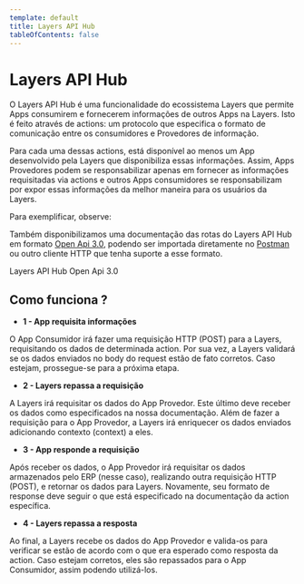 ```yaml
---
template: default
title: Layers API Hub
tableOfContents: false
---
```


# Layers API Hub

O Layers API Hub é uma funcionalidade do ecossistema Layers que permite Apps consumirem e fornecerem informações de outros Apps na Layers. Isto é feito através de actions: um protocolo que especifica o formato de comunicação entre os consumidores e Provedores de informação.

Para cada uma dessas actions, está disponível ao menos um App desenvolvido pela Layers que disponibiliza essas informações. Assim, Apps Provedores podem se responsabilizar apenas em fornecer as informações requisitadas via actions e outros Apps consumidores se responsabilizam por expor essas informações da melhor maneira para os usuários da Layers.

Para exemplificar, observe:
<docs-zoomable-image href="/docs/assets/images/flow-erp.png" caption="O app mais a esquerda é o “Notas Acadêmicas” e irá representar apps que necessitam de requisitar dados (App consumidor). Já o app mais a direita é o “ERP Modelo” e irá representar os apps que podem prover dados para outros apps (App Provedor)."></docs-zoomable-image>


Também disponibilizamos uma documentação das rotas do Layers API Hub em formato [Open Api 3.0](https://spec.openapis.org/oas/v3.0.0), podendo ser importada diretamente no [Postman](https://www.postman.com/) ou outro cliente HTTP que tenha suporte a esse formato.

<docs-button href="/docs/assets/apiCollections/apihub.json" download="layers_api_hub.json">
  Layers API Hub Open Api 3.0
</docs-button>

## Como funciona ?

+ <strong> 1 - App requisita informações </strong>

O App Consumidor irá fazer uma requisição HTTP (POST) para a Layers, requisitando os dados de determinada action. Por sua vez, a Layers validará se os dados enviados no body do request estão de fato corretos. Caso estejam, prossegue-se para a próxima etapa.

+ <strong> 2 - Layers repassa a requisição </strong>

A Layers irá requisitar os dados do App Provedor. Este último deve receber os dados como especificados na nossa documentação. Além de fazer a requisição para o App Provedor, a Layers irá enriquecer os dados enviados adicionando contexto (context) a eles.

+ <strong> 3 - App responde a requisição </strong>

Após receber os dados, o App Provedor irá requisitar os dados armazenados pelo ERP (nesse caso), realizando outra requisição HTTP (POST), e retornar os dados para Layers. Novamente, seu formato de response deve seguir o que está especificado na documentação da action específica.

+ <strong> 4 - Layers repassa a resposta </strong>

Ao final, a Layers recebe os dados do App Provedor e valida-os para verificar se estão de acordo com o que era esperado como resposta da action. Caso estejam corretos, eles são repassados para o App Consumidor, assim podendo utilizá-los.
